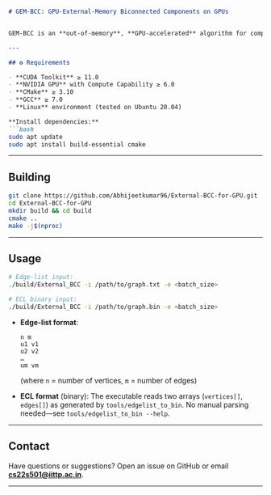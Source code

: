 ```markdown
# GEM-BCC: GPU-External-Memory Biconnected Components on GPUs


GEM-BCC is an **out-of-memory**, **GPU-accelerated** algorithm for computing **biconnected components (BCC)** on massive graphs that exceed GPU memory capacity. This work was accepted at **Euro-Par 2025**.

---

## ⚙️ Requirements

- **CUDA Toolkit** ≥ 11.0  
- **NVIDIA GPU** with Compute Capability ≥ 6.0  
- **CMake** ≥ 3.10  
- **GCC** ≥ 7.0  
- **Linux** environment (tested on Ubuntu 20.04)

**Install dependencies:**
```bash
sudo apt update
sudo apt install build-essential cmake
````

---

## Building

```bash
git clone https://github.com/Abhijeetkumar96/External-BCC-for-GPU.git
cd External-BCC-for-GPU
mkdir build && cd build
cmake ..
make -j$(nproc)
```

---

## Usage

```bash
# Edge-list input:
./build/External_BCC -i /path/to/graph.txt -e <batch_size>

# ECL binary input:
./build/External_BCC -i /path/to/graph.bin -e <batch_size>
```

* **Edge-list format**:

  ```
  n m
  u1 v1
  u2 v2
  …
  um vm
  ```

  (where `n` = number of vertices, `m` = number of edges)

* **ECL format** (binary):
  The executable reads two arrays (`vertices[]`, `edges[]`) as generated by `tools/edgelist_to_bin`. No manual parsing needed—see `tools/edgelist_to_bin --help`.

---

##  Contact

Have questions or suggestions? Open an issue on GitHub or email **[cs22s501@iittp.ac.in](mailto:cs22s501@iittp.ac.in)**.

---